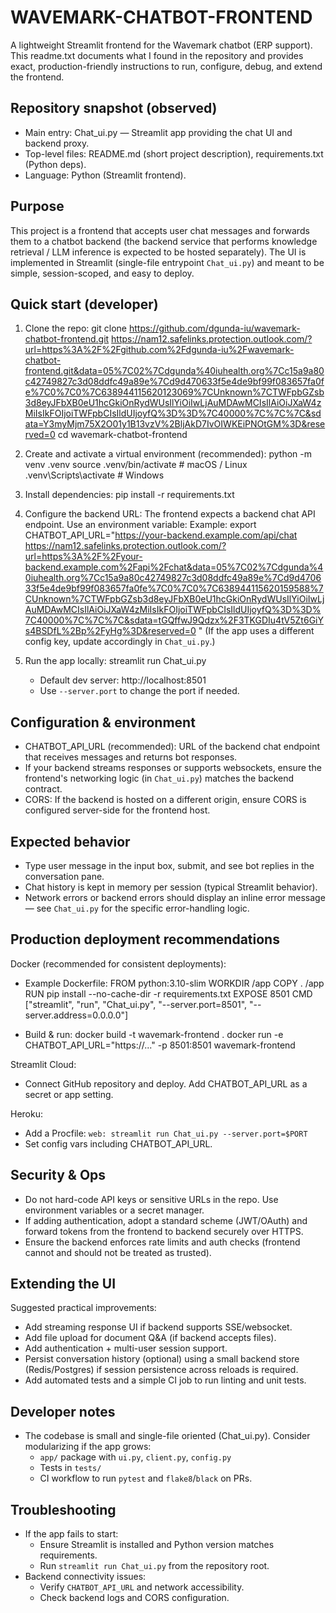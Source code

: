 WAVEMARK-CHATBOT-FRONTEND
=========================
A lightweight Streamlit frontend for the Wavemark chatbot (ERP support). This readme.txt documents what I found in the repository and provides exact, production-friendly instructions to run, configure, debug, and extend the frontend.

Repository snapshot (observed)
-----------------------------
- Main entry: Chat_ui.py — Streamlit app providing the chat UI and backend proxy.
- Top-level files: README.md (short project description), requirements.txt (Python deps).
- Language: Python (Streamlit frontend).

Purpose
-------
This project is a frontend that accepts user chat messages and forwards them to a chatbot backend (the backend service that performs knowledge retrieval / LLM inference is expected to be hosted separately). The UI is implemented in Streamlit (single-file entrypoint `Chat_ui.py`) and meant to be simple, session-scoped, and easy to deploy.

Quick start (developer)
-----------------------
1. Clone the repo:
   git clone https://github.com/dgunda-iu/wavemark-chatbot-frontend.git <https://nam12.safelinks.protection.outlook.com/?url=https%3A%2F%2Fgithub.com%2Fdgunda-iu%2Fwavemark-chatbot-frontend.git&data=05%7C02%7Cdgunda%40iuhealth.org%7Cc15a9a80c42749827c3d08ddfc49a89e%7Cd9d470633f5e4de9bf99f083657fa0fe%7C0%7C0%7C638944115620123069%7CUnknown%7CTWFpbGZsb3d8eyJFbXB0eU1hcGkiOnRydWUsIlYiOiIwLjAuMDAwMCIsIlAiOiJXaW4zMiIsIkFOIjoiTWFpbCIsIldUIjoyfQ%3D%3D%7C40000%7C%7C%7C&sdata=Y3myMjm75X2O01y1B13vzV%2BljAkD7IvOIWKEiPNOtGM%3D&reserved=0> 
   cd wavemark-chatbot-frontend

2. Create and activate a virtual environment (recommended):
   python -m venv .venv
   source .venv/bin/activate     # macOS / Linux
   .venv\Scripts\activate        # Windows

3. Install dependencies:
   pip install -r requirements.txt

4. Configure the backend URL:
   The frontend expects a backend chat API endpoint. Use an environment variable:
   Example:
     export CHATBOT_API_URL="https://your-backend.example.com/api/chat <https://nam12.safelinks.protection.outlook.com/?url=https%3A%2F%2Fyour-backend.example.com%2Fapi%2Fchat&data=05%7C02%7Cdgunda%40iuhealth.org%7Cc15a9a80c42749827c3d08ddfc49a89e%7Cd9d470633f5e4de9bf99f083657fa0fe%7C0%7C0%7C638944115620159588%7CUnknown%7CTWFpbGZsb3d8eyJFbXB0eU1hcGkiOnRydWUsIlYiOiIwLjAuMDAwMCIsIlAiOiJXaW4zMiIsIkFOIjoiTWFpbCIsIldUIjoyfQ%3D%3D%7C40000%7C%7C%7C&sdata=tGQffwJ9Qdzx%2F3TKGDIu4tV5Zt6GiYs4BSDfL%2Bp%2FyHg%3D&reserved=0> "
   (If the app uses a different config key, update accordingly in `Chat_ui.py`.)

5. Run the app locally:
   streamlit run Chat_ui.py
   - Default dev server: http://localhost:8501
   - Use `--server.port` to change the port if needed.

Configuration & environment
---------------------------
- CHATBOT_API_URL (recommended): URL of the backend chat endpoint that receives messages and returns bot responses.
- If your backend streams responses or supports websockets, ensure the frontend's networking logic (in `Chat_ui.py`) matches the backend contract.
- CORS: If the backend is hosted on a different origin, ensure CORS is configured server-side for the frontend host.

Expected behavior
-----------------
- Type user message in the input box, submit, and see bot replies in the conversation pane.
- Chat history is kept in memory per session (typical Streamlit behavior).
- Network errors or backend errors should display an inline error message — see `Chat_ui.py` for the specific error-handling logic.

Production deployment recommendations
------------------------------------
Docker (recommended for consistent deployments):
- Example Dockerfile:
  FROM python:3.10-slim
  WORKDIR /app
  COPY . /app
  RUN pip install --no-cache-dir -r requirements.txt
  EXPOSE 8501
  CMD ["streamlit", "run", "Chat_ui.py", "--server.port=8501", "--server.address=0.0.0.0"]

- Build & run:
  docker build -t wavemark-frontend .
  docker run -e CHATBOT_API_URL="https://..." -p 8501:8501 wavemark-frontend

Streamlit Cloud:
- Connect GitHub repository and deploy. Add CHATBOT_API_URL as a secret or app setting.

Heroku:
- Add a Procfile: `web: streamlit run Chat_ui.py --server.port=$PORT`
- Set config vars including CHATBOT_API_URL.

Security & Ops
--------------
- Do not hard-code API keys or sensitive URLs in the repo. Use environment variables or a secret manager.
- If adding authentication, adopt a standard scheme (JWT/OAuth) and forward tokens from the frontend to backend securely over HTTPS.
- Ensure the backend enforces rate limits and auth checks (frontend cannot and should not be treated as trusted).

Extending the UI
----------------
Suggested practical improvements:
- Add streaming response UI if backend supports SSE/websocket.
- Add file upload for document Q&A (if backend accepts files).
- Add authentication + multi-user session support.
- Persist conversation history (optional) using a small backend store (Redis/Postgres) if session persistence across reloads is required.
- Add automated tests and a simple CI job to run linting and unit tests.

Developer notes
---------------
- The codebase is small and single-file oriented (Chat_ui.py). Consider modularizing if the app grows:
  - `app/` package with `ui.py`, `client.py`, `config.py`
  - Tests in `tests/`
  - CI workflow to run `pytest` and `flake8`/`black` on PRs.

Troubleshooting
---------------
- If the app fails to start:
  - Ensure Streamlit is installed and Python version matches requirements.
  - Run `streamlit run Chat_ui.py` from the repository root.
- Backend connectivity issues:
  - Verify `CHATBOT_API_URL` and network accessibility.
  - Check backend logs and CORS configuration.

